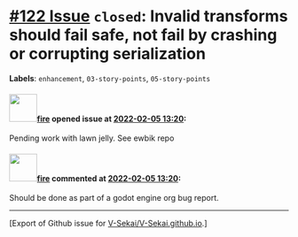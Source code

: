 # [\#122 Issue](https://github.com/V-Sekai/V-Sekai.github.io/issues/122) `closed`: Invalid transforms should fail safe, not fail by crashing or corrupting serialization
**Labels**: `enhancement`, `03-story-points`, `05-story-points`


#### <img src="https://avatars.githubusercontent.com/u/32321?u=c2e06a3d2b49a467aa907e54aa259516440267cc&v=4" width="50">[fire](https://github.com/fire) opened issue at [2022-02-05 13:20](https://github.com/V-Sekai/V-Sekai.github.io/issues/122):

Pending work with lawn jelly. See ewbik repo

#### <img src="https://avatars.githubusercontent.com/u/32321?u=c2e06a3d2b49a467aa907e54aa259516440267cc&v=4" width="50">[fire](https://github.com/fire) commented at [2022-02-05 13:20](https://github.com/V-Sekai/V-Sekai.github.io/issues/122#issuecomment-1107842616):

Should be done as part of a godot engine org bug report.


-------------------------------------------------------------------------------



[Export of Github issue for [V-Sekai/V-Sekai.github.io](https://github.com/V-Sekai/V-Sekai.github.io).]
